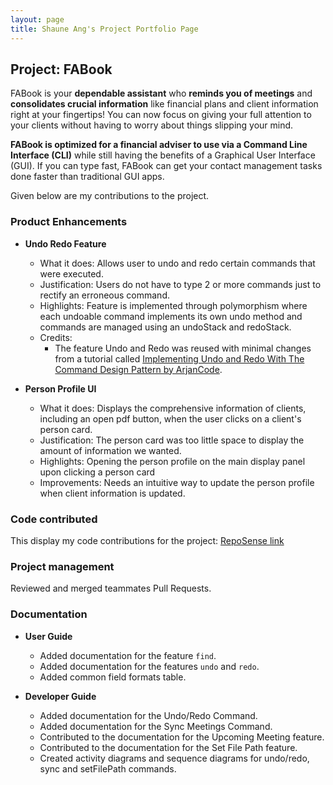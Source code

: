 ```yaml
---
layout: page
title: Shaune Ang's Project Portfolio Page
---
```


## Project: FABook

FABook is your **dependable assistant** who **reminds you of meetings** and **consolidates crucial information** like financial plans and client information right at your fingertips! You can now focus on giving your full attention to your clients without having to worry about things slipping your mind.

**FABook is optimized for a financial adviser to use via a Command Line Interface (CLI)** while still having the benefits of a Graphical User Interface (GUI). If you can type fast, FABook can get your contact management tasks done faster than traditional GUI apps.

Given below are my contributions to the project.

### Product Enhancements
* **Undo Redo Feature**
  * What it does: Allows user to undo and redo certain commands that were executed.
  * Justification: Users do not have to type 2 or more commands just to rectify an erroneous command.
  * Highlights: Feature is implemented through polymorphism where each undoable command implements its own undo method and commands are managed using an undoStack and redoStack.
  * Credits:
    * The feature Undo and Redo was reused with minimal changes from a tutorial called [Implementing Undo and Redo With The Command Design Pattern by ArjanCode](https://youtu.be/FM71_a3txTo).

* **Person Profile UI**
  * What it does: Displays the comprehensive information of clients, including an open pdf button, when the user clicks on a client's person card.
  * Justification: The person card was too little space to display the amount of information we wanted.
  * Highlights: Opening the person profile on the main display panel upon clicking a person card
  * Improvements: Needs an intuitive way to update the person profile when client information is updated.

### Code contributed
This display my code contributions for the project: [RepoSense link](https://nus-cs2103-ay2223s1.github.io/tp-dashboard/?search=shaune&sort=groupTitle&sortWithin=title&timeframe=commit&mergegroup=&groupSelect=groupByRepos&breakdown=true&checkedFileTypes=docs~functional-code~test-code~other&since=2022-09-16&tabOpen=true&tabType=authorship&tabAuthor=shauneang&tabRepo=AY2223S1-CS2103T-T10-2%2Ftp%5Bmaster%5D&authorshipIsMergeGroup=false&authorshipFileTypes=&authorshipIsBinaryFileTypeChecked=false&authorshipIsIgnoredFilesChecked=false)

### Project management
Reviewed and merged teammates Pull Requests.

### Documentation
* **User Guide**
  * Added documentation for the feature `find`.
  * Added documentation for the features `undo` and `redo`.
  * Added common field formats table.

* **Developer Guide**
  * Added documentation for the Undo/Redo Command.
  * Added documentation for the Sync Meetings Command.
  * Contributed to the documentation for the Upcoming Meeting feature.
  * Contributed to the documentation for the Set File Path feature.
  * Created activity diagrams and sequence diagrams for undo/redo, sync and setFilePath commands.
